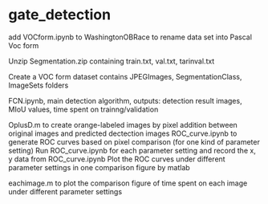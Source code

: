 # gate_detection
add VOCform.ipynb to WashingtonOBRace to rename data set into Pascal Voc form

Unzip Segmentation.zip containing train.txt, val.txt, tarinval.txt

Create a VOC form dataset contains JPEGImages, SegmentationClass, ImageSets folders

FCN.ipynb, main detection algorithm, outputs: detection result images, MIoU values, time spent on trainng/validation

OplusD.m to create orange-labeled images by pixel addition between original images and predicted dectection images
ROC_curve.ipynb to generate ROC curves based on pixel comparison (for one kind of parameter setting)
Run ROC_curve.ipynb for each parameter setting and record the x, y data from ROC_curve.ipynb
Plot the ROC curves under different parameter settings in one comparison figure by matlab

eachimage.m to plot the comparison figure of time spent on each image under different parameter settings
